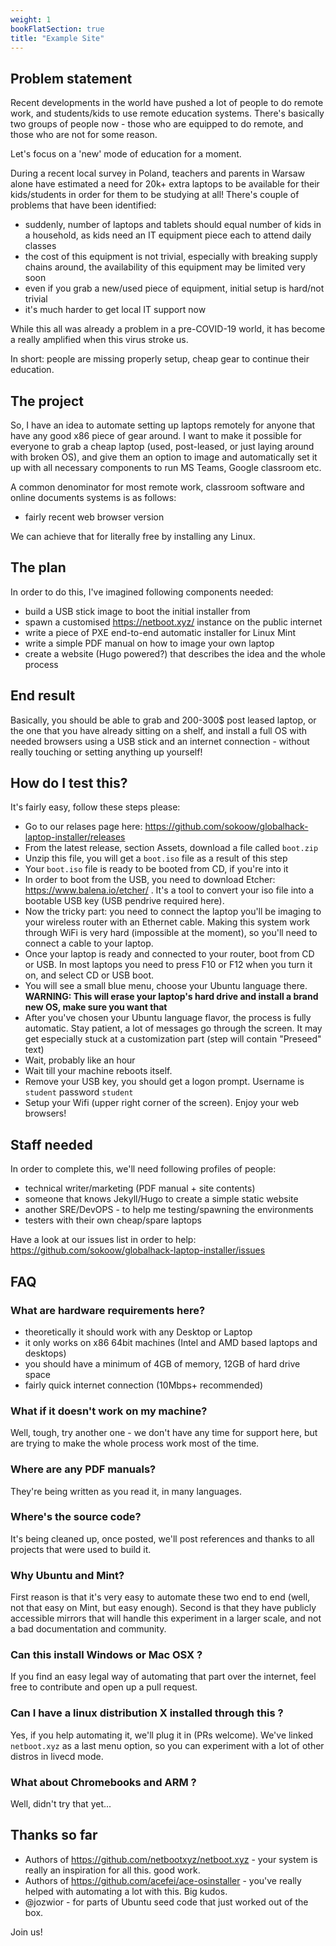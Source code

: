 ```yaml
---
weight: 1
bookFlatSection: true
title: "Example Site"
---
```


## Problem statement

Recent developments in the world have pushed a lot of people to do remote work,
and students/kids to use remote education systems. There's basically two groups of
people now - those who are equipped to do remote, and those who are not for some reason.

Let's focus on a 'new' mode of education for a moment.

During a recent local survey in Poland, teachers and parents in Warsaw alone have
estimated a need for 20k+ extra laptops to be available for their kids/students
in order for them to be studying at all! There's couple of problems that have been
identified:

- suddenly, number of laptops and tablets should equal number of kids in a household,
as kids need an IT equipment piece each to attend daily classes
- the cost of this equipment is not trivial, especially with breaking supply chains around,
the availability of this equipment may be limited very soon
- even if you grab a new/used piece of equipment, initial setup is hard/not trivial
- it's much harder to get local IT support now

While this all was already a problem in a pre-COVID-19 world, it has become a really
amplified when this virus stroke us.

In short: people are missing properly setup, cheap gear to continue their education.

## The project

So, I have an idea to automate setting up laptops remotely for anyone that have any
good x86 piece of gear around. I want to make it possible for everyone to grab a cheap
laptop (used, post-leased, or just laying around with broken OS), and give them an option
to image and automatically set it up with all necessary components to run MS Teams,
Google classroom etc.

A common denominator for most remote work, classroom software and online documents systems is as follows:

- fairly recent web browser version

We can achieve that for literally free by installing any Linux.

## The plan

In order to do this, I've imagined following components needed:

- build a USB stick image to boot the initial installer from
- spawn a customised https://netboot.xyz/ instance on the public internet
- write a piece of PXE end-to-end automatic installer for Linux Mint
- write a simple PDF manual on how to image your own laptop
- create a website (Hugo powered?) that describes the idea and the whole process

## End result

Basically, you should be able to grab and 200-300$ post leased laptop, or the one that you
have already sitting on a shelf, and install a full OS with needed browsers using a USB stick
and an internet connection - without really touching or setting anything up yourself!

## How do I test this?

It's fairly easy, follow these steps please:

- Go to our relases page here: https://github.com/sokoow/globalhack-laptop-installer/releases
- From the latest release, section Assets, download a file called ```boot.zip```
- Unzip this file, you will get a ```boot.iso``` file as a result of this step
- Your ```boot.iso``` file is ready to be booted from CD, if you're into it
- In order to boot from the USB, you need to download Etcher: https://www.balena.io/etcher/ . It's a tool to convert your iso file into a bootable USB key (USB pendrive required here).
- Now the tricky part: you need to connect the laptop you'll be imaging to your wireless router with an Ethernet cable. Making this system work through WiFi is very hard (impossible at the moment), so you'll need to connect a cable to your laptop.
- Once your laptop is ready and connected to your router, boot from CD or USB. In most laptops you need to press F10 or F12 when you turn it on, and select CD or USB boot.
- You will see a small blue menu, choose your Ubuntu language there. 
**WARNING: This will erase your laptop's hard drive and install a brand new OS, make sure you want that**
- After you've chosen your Ubuntu language flavor, the process is fully automatic. Stay patient, a lot of messages go through the screen. It may get especially stuck at a customization part (step will contain "Preseed" text)
- Wait, probably like an hour
- Wait till your machine reboots itself.
- Remove your USB key, you should get a logon prompt. Username is ```student``` password ```student```
- Setup your Wifi (upper right corner of the screen). Enjoy your web browsers!

## Staff needed

In order to complete this, we'll need following profiles of people:

- technical writer/marketing (PDF manual + site contents)
- someone that knows Jekyll/Hugo to create a simple static website
- another SRE/DevOPS - to help me testing/spawning the environments
- testers with their own cheap/spare laptops

Have a look at our issues list in order to help: https://github.com/sokoow/globalhack-laptop-installer/issues

## FAQ

### What are hardware requirements here?

- theoretically it should work with any Desktop or Laptop
- it only works on x86 64bit machines (Intel and AMD based laptops and desktops)
- you should have a minimum of 4GB of memory, 12GB of hard drive space
- fairly quick internet connection (10Mbps+ recommended)

### What if it doesn't work on my machine?

Well, tough, try another one - we don't have any time for support here, but are trying to make the whole process work most of the time.

### Where are any PDF manuals?

They're being written as you read it, in many languages.

### Where's the source code?

It's being cleaned up, once posted, we'll post references and thanks to all projects that were used to build it.

### Why Ubuntu and Mint?

First reason is that it's very easy to automate these two end to end (well, not that easy on Mint, but easy enough). Second is that they have publicly accessible mirrors that will handle this experiment in a larger scale, and not a bad documentation and community.

### Can this install Windows or Mac OSX ?

If you find an easy legal way of automating that part over the internet, feel free to contribute and open up a pull request.

### Can I have a linux distribution X installed through this ?

Yes, if you help automating it, we'll plug it in (PRs welcome). We've linked ```netboot.xyz``` as a last menu option, so you can experiment with a lot of other distros in livecd mode.

### What about Chromebooks and ARM ?

Well, didn't try that yet...

## Thanks so far

- Authors of https://github.com/netbootxyz/netboot.xyz - your system is really an inspiration for all this. good work.
- Authors of https://github.com/acefei/ace-osinstaller - you've really helped with automating a lot with this. Big kudos.
- @jozwior - for parts of Ubuntu seed code that just worked out of the box.

Join us!
